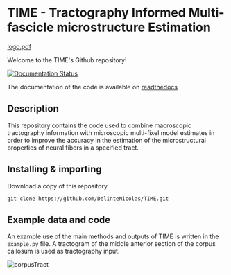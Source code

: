 # TIME - Tractography Informed Multi-fascicle microstructure Estimation

[logo.pdf](https://github.com/DelinteNicolas/TIME/files/8818700/logo.pdf)

Welcome to the TIME's Github repository!

[![Documentation Status](https://readthedocs.org/projects/time/badge/?version=latest)](https://time.readthedocs.io/en/latest/?badge=latest)

The documentation of the code is available on [readthedocs](https://time.readthedocs.io/en/latest/)

## Description

This repository contains the code used to combine macroscopic tractography information with microscopic multi-fixel model estimates in order to improve the accuracy in the estimation of the microstructural properties of neural fibers in a specified tract.

## Installing & importing
Download a copy of this repository
```
git clone https://github.com/DelinteNicolas/TIME.git
```

## Example data and code

An example use of the main methods and outputs of TIME is written in the `example.py` file. A tractogram of the middle anterior section of the corpus callosum is used as tractography input.

![corpusTract](https://user-images.githubusercontent.com/70629561/169159877-ffbb9b99-ab99-451a-b6a1-24c0b1b5d124.gif)
